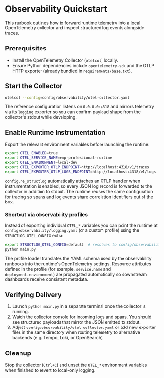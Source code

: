# Observability Quickstart

This runbook outlines how to forward runtime telemetry into a local
OpenTelemetry collector and inspect structured log events alongside traces.

## Prerequisites

* Install the OpenTelemetry Collector (`otelcol`) locally.
* Ensure Python dependencies include `opentelemetry-sdk` and the OTLP HTTP
  exporter (already bundled in `requirements/base.txt`).

## Start the Collector

```bash
otelcol --config=config/observability/otel-collector.yaml
```

The reference configuration listens on `0.0.0.0:4318` and mirrors telemetry via
its `logging` exporter so you can confirm payload shape from the collector's
stdout while developing.

## Enable Runtime Instrumentation

Export the relevant environment variables before launching the runtime:

```bash
export OTEL_ENABLED=true
export OTEL_SERVICE_NAME=emp-professional-runtime
export OTEL_ENVIRONMENT=local-dev
export OTEL_EXPORTER_OTLP_ENDPOINT=http://localhost:4318/v1/traces
export OTEL_EXPORTER_OTLP_LOGS_ENDPOINT=http://localhost:4318/v1/logs
```

`configure_structlog` automatically attaches an OTLP handler when
instrumentation is enabled, so every JSON log record is forwarded to the
collector in addition to stdout. The runtime reuses the same configuration for
tracing so spans and log events share correlation identifiers out of the box.

### Shortcut via observability profiles

Instead of exporting individual `OTEL_*` variables you can point the runtime at
`config/observability/logging.yaml` (or a custom profile) using the
`STRUCTLOG_OTEL_CONFIG` extra:

```bash
export STRUCTLOG_OTEL_CONFIG=default  # resolves to config/observability/logging.yaml
python main.py
```

The profile loader translates the YAML schema used by the observability
runbooks into the runtime's OpenTelemetry settings. Resource attributes defined
in the profile (for example, `service.name` and `deployment.environment`) are
propagated automatically so downstream dashboards receive consistent metadata.

## Verifying Delivery

1. Launch `python main.py` in a separate terminal once the collector is running.
2. Watch the collector console for incoming logs and spans. You should see
   structured payloads that mirror the JSON emitted to stdout.
3. Adjust `config/observability/otel-collector.yaml` or add new exporter files
   in the same directory when routing telemetry to alternative backends (e.g.
   Tempo, Loki, or OpenSearch).

## Cleanup

Stop the collector (`Ctrl+C`) and unset the `OTEL_*` environment variables when
finished to revert to local-only logging.
